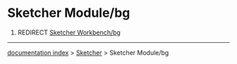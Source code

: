 # Sketcher Module/bg
1.  REDIRECT [Sketcher Workbench/bg](Sketcher_Workbench/bg.md)

---
[documentation index](../README.md) > [Sketcher](Sketcher_Workbench.md) > Sketcher Module/bg
